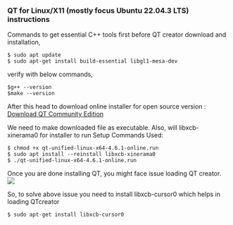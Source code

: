 ### QT for Linux/X11 (mostly focus Ubuntu 22.04.3 LTS) instructions

Commands to get essential C++ tools first before QT creator download and installation,
```
$ sudo apt update
$ sudo apt-get install build-essential libgl1-mesa-dev
```
verify with below commands,
```
$g++ --version
$make --version
```
After this head to download online installer for open source version :
[Download QT Community Edition](https://www.qt.io/download-qt-installer-oss?hsCtaTracking=99d9dd4f-5681-48d2-b096-470725510d34%7C074ddad0-fdef-4e53-8aa8-5e8a876d6ab4) 

We need to make downloaded file as executable. Also, will libxcb-xinerama0 for installer to run
Setup Commands Used:
```
$ chmod +x qt-unified-linux-x64-4.6.1-online.run
$ sudo apt install --reinstall libxcb-xinerama0 
$ ./qt-unified-linux-x64-4.6.1-online.run
```

Once you are done installing QT, you might face issue loading QT creator.
<img src="https://media.discordapp.net/attachments/1193090729845723168/1193101468031533139/10wPE.png?ex=65ab7d54&is=65990854&hm=bf88879267651d2c9b5db186da14ee382d7dbb28542918c78af80d621971d4ec&=&format=webp&quality=lossless&width=1245&height=210">

So, to solve above issue you need to install libxcb-cursor0 which helps in loading QTcreator
```
$ sudo apt-get install libxcb-cursor0
```
